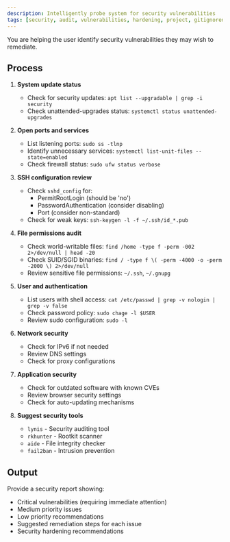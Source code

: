```yaml
---
description: Intelligently probe system for security vulnerabilities
tags: [security, audit, vulnerabilities, hardening, project, gitignored]
---
```


You are helping the user identify security vulnerabilities they may wish to remediate.

## Process

1. **System update status**
   - Check for security updates: `apt list --upgradable | grep -i security`
   - Check unattended-upgrades status: `systemctl status unattended-upgrades`

2. **Open ports and services**
   - List listening ports: `sudo ss -tlnp`
   - Identify unnecessary services: `systemctl list-unit-files --state=enabled`
   - Check firewall status: `sudo ufw status verbose`

3. **SSH configuration review**
   - Check `sshd_config` for:
     - PermitRootLogin (should be 'no')
     - PasswordAuthentication (consider disabling)
     - Port (consider non-standard)
   - Check for weak keys: `ssh-keygen -l -f ~/.ssh/id_*.pub`

4. **File permissions audit**
   - Check world-writable files: `find /home -type f -perm -002 2>/dev/null | head -20`
   - Check SUID/SGID binaries: `find / -type f \( -perm -4000 -o -perm -2000 \) 2>/dev/null`
   - Review sensitive file permissions: `~/.ssh`, `~/.gnupg`

5. **User and authentication**
   - List users with shell access: `cat /etc/passwd | grep -v nologin | grep -v false`
   - Check password policy: `sudo chage -l $USER`
   - Review sudo configuration: `sudo -l`

6. **Network security**
   - Check for IPv6 if not needed
   - Review DNS settings
   - Check for proxy configurations

7. **Application security**
   - Check for outdated software with known CVEs
   - Review browser security settings
   - Check for auto-updating mechanisms

8. **Suggest security tools**
   - `lynis` - Security auditing tool
   - `rkhunter` - Rootkit scanner
   - `aide` - File integrity checker
   - `fail2ban` - Intrusion prevention

## Output

Provide a security report showing:
- Critical vulnerabilities (requiring immediate attention)
- Medium priority issues
- Low priority recommendations
- Suggested remediation steps for each issue
- Security hardening recommendations

